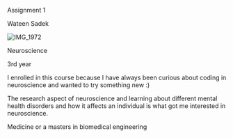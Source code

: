 Assignment 1 

Wateen Sadek 

![IMG_1972](https://github.com/user-attachments/assets/a46c7bc6-ab69-4dd7-a69f-830722e98818)



Neuroscience 

3rd year 

I enrolled in this course because I have always been curious about coding in neuroscience and wanted to try something new :) 

The research aspect of neuroscience and learning about different mental health disorders and how it affects an individual is what got me interested in neuroscience.

Medicine or a masters in biomedical engineering
